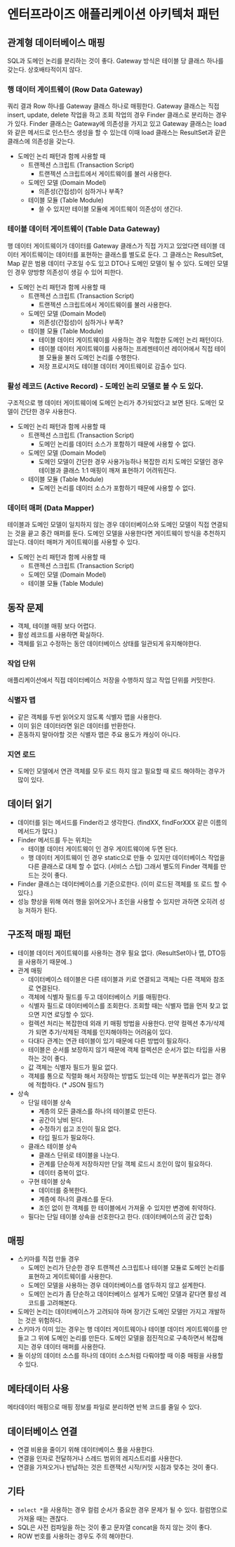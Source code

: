 # 엔터프라이즈 애플리케이션 아키텍처 패턴

## 관계형 데이터베이스 매핑

SQL과 도메인 논리를 분리하는 것이 좋다. Gateway 방식은 테이블 당 클래스 하나를 갖는다.
상호배타적이지 않다.

### 행 데이터 게이트웨이 (Row Data Gateway)

쿼리 결과 Row 하나를 Gateway 클래스 하나로 매핑한다. Gateway 클래스는 직접 insert, update,
delete 작업을 하고 조회 작업의 경우 Finder 클래스로 분리하는 경우가 있다. Finder 클래스는 Gateway에
의존성을 가지고 있고 Gateway 클래스는 load와 같은 메서드로 인스턴스 생성을 할 수 있는데 이때 load
클래스는 ResultSet과 같은 클래스에 의존성을 갖는다.

- 도메인 논리 패턴과 함께 사용할 때
  - 트랜젝션 스크립트 (Transaction Script)
    - 트랜젝션 스크립트에서 게이트웨이를 불러 사용한다.
  - 도메인 모델 (Domain Model)
    - 의존성(간접성)이 심하거나 부족?
  - 테이블 모듈 (Table Module)
    - 쓸 수 있지만 테이블 모듈에 게이트웨이 의존성이 생긴다.

### 테이블 데이터 게이트웨이 (Table Data Gateway)

행 데이터 게이트웨이가 데이터를 Gateway 클래스가 직접 가지고 있었다면 테이블 데이터 게이트웨이는
데이터를 표현하는 클래스를 별도로 둔다. 그 클래스는 ResultSet, Map 같은 범용 데이터 구조일 수도 있고
DTO나 도메인 모델이 될 수 있다. 도메인 모델인 경우 양방향 의존성이 생길 수 있어 피한다.

- 도메인 논리 패턴과 함께 사용할 때
  - 트랜젝션 스크립트 (Transaction Script)
    - 트랜젝션 스크립트에서 게이트웨이를 불러 사용한다.
  - 도메인 모델 (Domain Model)
    - 의존성(간접성)이 심하거나 부족?
  - 테이블 모듈 (Table Module)
    - 테이블 데이터 게이트웨이를 사용하는 경우 적합한 도메인 논리 패턴이다.
    - 테이블 데이터 게이트웨이를 사용하는 프레젠테이션 레이어에서 직접 테이블 모듈을 불러 도메인 논리를
      수행한다.
    - 저장 프로시저도 테이블 데이터 게이트웨이로 감출수 있다.

### 활성 레코드 (Active Record) - 도메인 논리 모델로 볼 수 도 있다.

구조적으로 행 데이터 게이트웨이에 도메인 논리가 추가되었다고 보면 된다. 도메인 모델이 간단한 경우 사용한다.

- 도메인 논리 패턴과 함께 사용할 때
  - 트랜젝션 스크립트 (Transaction Script)
    - 도메인 논리를 데이터 소스가 포함하기 때문에 사용할 수 없다.
  - 도메인 모델 (Domain Model)
    - 도메인 모델이 간단한 경우 사용가능하나 복잡한 리치 도메인 모델인 경우 테이블과 클래스 1:1 매핑이
      깨져 표현하기 어려워진다.
  - 테이블 모듈 (Table Module)
    - 도메인 논리를 데이터 소스가 포함하기 때문에 사용할 수 없다.

### 데이터 매퍼 (Data Mapper)

테이블과 도메인 모델이 일치하지 않는 경우 데이터베이스와 도메인 모델이 직접 연결되는 것을 끝고 중간 매퍼를
둔다. 도메인 모델을 사용한다면 게이트웨이 방식을 추천하지 않는다. 데이터 매퍼가 게이트웨이를 사용할 수 있다.

- 도메인 논리 패턴과 함께 사용할 때
  - 트랜젝션 스크립트 (Transaction Script)
  - 도메인 모델 (Domain Model)
  - 테이블 모듈 (Table Module)

## 동작 문제
- 객체, 테이블 매핑 보다 어렵다.
- 활성 레코드를 사용하면 확실하다.
- 객체를 읽고 수정하는 동안 데이터베이스 상태를 일관되게 유지해야한다.

### 작업 단위

애플리케이션에서 직접 데이터베이스 저장을 수행하지 않고 작업 단위를 커밋한다.

### 식별자 맵

- 같은 객체를 두번 읽어오지 않도록 식별자 맵을 사용한다.
- 이미 읽은 데이터라면 읽은 데이터를 반환한다.
- 혼동하지 말아야할 것은 식별자 맵은 주요 용도가 캐싱이 아니다.

### 지연 로드

- 도메인 모델에서 연관 객체를 모두 로드 하지 않고 필요할 때 로드 해야하는 경우가 많이 있다.

## 데이터 읽기

- 데이터를 읽는 메서드를 Finder라고 생각한다. (findXX, findForXXX 같은 이름의 메서드가 많다.)
- Finder 메서드를 두는 위치는
  - 테이블 데이터 게이트웨이 인 경우 게이트웨이에 두면 된다.
  - 행 데이터 게이트웨이 인 경우 static으로 만들 수 있지만 데이터베이스 작업을 다른 클래스로 대체 할
    수 없다. (서비스 스텁) 그래서 별도의 Finder 객체를 만드는 것이 좋다.
- Finder 클래스는 데이터베이스를 기준으로한다. (이미 로드된 객체를 또 로드 할 수 있다.)
- 성능 향상을 위해 여러 행을 읽어오거나 조인을 사용할 수 있지만 과하면 오히려 성능 저하가 된다.

## 구조적 매핑 패턴

- 테이블 데이터 게이트웨이를 사용하는 경우 필요 없다. (ResultSet이나 맵, DTO등을 사용하기 때문에..)
- 관계 매핑
  - 데이터베이스 테이블은 다른 테이블과 키로 연결되고 객체는 다른 객체와 참조로 연결된다.
  - 객체에 식별자 필드를 두고 데이터베이스 키를 매핑한다.
  - 식별자 필드로 데이터베이스를 조회한다. 조회할 때는 식별자 맵을 먼저 찾고 없으면 지연 로딩할 수 있다.
  - 컬렉션 처리는 복잡한데 외래 키 매핑 방법을 사용한다. 만약 컬렉션 추가/삭제가 되면 추가/삭제된 객체를
    인지해야하는 어려움이 있다.
  - 다대다 관계는 연관 테이블이 있기 때문에 다른 방법이 필요하다.
  - 테이블은 순서를 보장하지 않기 때문에 객체 컬렉션은 순서가 없는 타입을 사용하는 것이 좋다.
  - 값 객체는 식별자 필드가 필요 없다.
  - 객체를 통으로 직렬화 해서 저장하는 방법도 있는데 이는 부분쿼리가 없는 경우에 적합하다. (* JSON 필드?)
- 상속
  - 단일 테이블 상속
    - 계층의 모든 클래스를 하나의 테이블로 만든다.
    - 공간이 낭비 된다.
    - 수정하기 쉽고 조인이 필요 없다.
    - 타입 필드가 필요하다.
  - 클래스 테이블 상속
    - 클래스 단위로 테이블을 나눈다.
    - 관계를 단순하게 저장하지만 단일 객체 로드시 조인이 많이 필요하다.
    - 데이터 중복이 없다.
  - 구현 테이블 상속
    - 데이터를 중복한다.
    - 계층에 하나의 클래스를 둔다.
    - 조인 없이 한 객체를 한 테이블에서 가져올 수 있지만 변경에 취약하다.
  - 필다는 단일 테이블 상속을 선호한다고 한다. (데이터베이스의 공간 압축)

## 매핑
- 스키마를 직접 만들 경우
  - 도메인 논리가 단순한 경우 트랜젝션 스크립트나 테이블 모듈로 도메인 논리를 표현하고 게이트웨이를 사용한다.
  - 도메인 모델을 사용하는 경우 데이터베이스를 염두하지 않고 설계한다.
  - 도메인 논리가 좀 단순하고 데이터베이스 설계가 도메인 모델과 같다면 활성 레코드를 고려해본다.
- 도메인 논리는 데이터베이스가 고려되야 하며 장기간 도메인 모델만 가지고 개발하는 것은 위험하다.
- 스키마가 이미 있는 경우는 행 데이터 게이트웨이나 테이블 데이터 게이트웨이를 만들고 그 위에 도메인 논리를
  만든다. 도메인 모델을 점진적으로 구축하면서 복잡해지는 경우 데이터 매퍼를 사용한다.
- 둘 이상의 데이터 소스를 하나의 데이터 소스처럼 다뤄야할 때 이중 매핑을 사용할 수 있다.

## 메타데이터 사용

메타데이터 매핑으로 매핑 정보를 파일로 분리하면 반복 코드를 줄일 수 있다.

## 데이터베이스 연결

- 연결 비용을 줄이기 위해 데이터베이스 풀을 사용한다.
- 연결을 인자로 전달하거나 스레드 범위의 레지스트리를 사용한다.
- 연결을 가져오거나 반납하는 것은 트랜잭션 시작/커밋 시점과 맞추는 것이 좋다.

## 기타

- `select *`을 사용하는 경우 컬럼 순서가 중요한 경우 문제가 될 수 있다. 컬럼명으로 가져올 때는 괜찮다.
- SQL은 사전 컴파일을 하는 것이 좋고 문자열 concat을 하지 않는 것이 좋다.
- ROW 번호를 사용하는 경우도 주의 해야한다.
